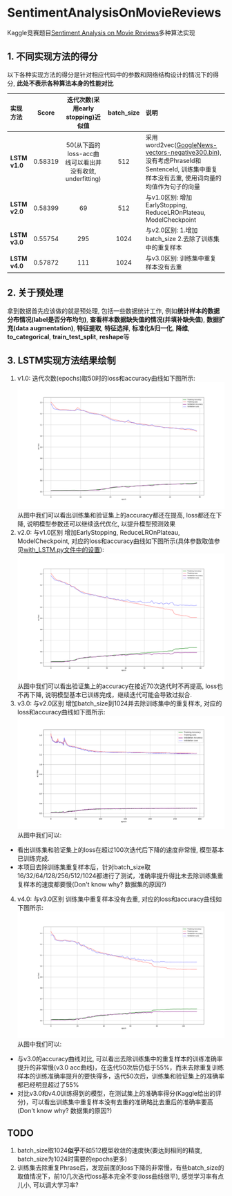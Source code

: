 # SentimentAnalysisOnMovieReviews
Kaggle竞赛题目[Sentiment Analysis on Movie Reviews](https://www.kaggle.com/c/sentiment-analysis-on-movie-reviews)多种算法实现

## 1. 不同实现方法的得分
以下各种实现方法的得分是针对相应代码中的参数和网络结构设计的情况下的得分, **此处不表示各种算法本身的性能对比**

| 实现方法 | Score | 迭代次数(采用early stopping)近似值 | batch_size | 说明 |
| :--- | :---: | :---: | :---: | :--- |
| **LSTM v1.0** | 0.58319 | 50(从下面的loss-acc曲线可以看出并没有收敛, underfitting) | 512 | 采用word2vec([GoogleNews-vectors-negative300.bin](https://github.com/3Top/word2vec-api)), 没有考虑PhraseId和SentenceId, 训练集中重复样本没有去重, 使用词向量的均值作为句子的向量 |
| **LSTM v2.0** | 0.58399 | 69 | 512 | 与v1.0区别: 增加EarlyStopping, ReduceLROnPlateau, ModelCheckpoint |
| **LSTM v3.0** | 0.55754 | 295 | 1024 | 与v2.0区别: 1.增加batch_size 2.去除了训练集中的重复样本 |
| **LSTM v4.0** | 0.57872 | 111 | 1024 | 与v3.0区别: 训练集中重复样本没有去重 |

## 2. 关于预处理
拿到数据首先应该做的就是预处理, 包括一些数据统计工作, 例如**统计样本的数据分布情况(label是否分布均匀)**, **查看样本数据缺失值的情况(并填补缺失值)**, **数据扩充(data augmentation)**, **特征提取**, **特征选择**, **标准化&归一化**, **降维**, **to_categorical**, **train_test_split**, **reshape**等

## 3. LSTM实现方法结果绘制
1. v1.0: 迭代次数(epochs)取50时的loss和accuracy曲线如下图所示:
 ![docs/images/[with_dup]ep50_bs512.png](docs/images/[with_dup]ep50_bs512.png)  
 从图中我们可以看出训练集和验证集上的accuracy都还在提高, loss都还在下降, 说明模型参数还可以继续迭代优化, 以提升模型预测效果
2. v2.0: 与v1.0区别 增加EarlyStopping, ReduceLROnPlateau, ModelCheckpoint, 对应的loss和accuracy曲线如下图所示(具体参数取值参见[with_LSTM.py文件中的设置](https://github.com/lxw0109/SentimentAnalysisOnMovieReviews/blob/master/src/with_LSTM.py)):
 ![docs/images/[with_dup]ep69_bs512.png](docs/images/[with_dup]ep69_bs512.png)  
 从图中我们可以看出验证集上的accuracy在接近70次迭代时不再提高, loss也不再下降, 说明模型基本已训练完成，继续迭代可能会导致过拟合.
3. v3.0: 与v2.0区别 增加batch_size到1024并去除训练集中的重复样本, 对应的loss和accuracy曲线如下图所示:
 ![docs/images/[wo_dup]ep295_bs1024.png](docs/images/[wo_dup]ep295_bs1024.png)  
 从图中我们可以:   
 + 看出训练集和验证集上的loss在超过100次迭代后下降的速度非常慢, 模型基本已训练完成.
 + 本项目去除训练集重复样本后，针对batch_size取16/32/64/128/256/512/1024都进行了测试，准确率提升得比未去除训练集重复样本的速度都要慢(Don't know why? 数据集的原因?)
4. v4.0: 与v3.0区别 训练集中重复样本没有去重, 对应的loss和accuracy曲线如下图所示:
 ![docs/images/[with_dup]ep111_bs1024.png](docs/images/[with_dup]ep111_bs1024.png)  
 从图中我们可以:  
 + 与v3.0的accuracy曲线对比, 可以看出去除训练集中的重复样本的训练准确率提升的非常慢(v3.0 acc曲线)，在迭代50次后仍低于55%，而未去除重复训练样本的训练准确率提升的要快得多，迭代50次后，训练集和验证集上的准确率都已经明显超过了55%
 + 对比v3.0和v4.0训练得到的模型，在测试集上的准确率得分(Kaggle给出的评分)，可以看出训练集中重复样本没有去重的准确略比去重后的准确率要高(Don't know why? 数据集的原因?)
 
## TODO
1. batch_size取1024**似乎**不如512模型收敛的速度快(要达到相同的精度, batch_size为1024时需要的epochs更多)
2. 训练集去除重复Phrase后，发现前面的loss下降的非常慢，有些batch_size的取值情况下，前10几次迭代loss基本完全不变(loss曲线很平), 感觉学习率有点儿小, 可以调大学习率?
